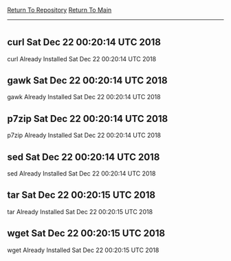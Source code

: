 [Return To Repository](https://github.com/deathbybandaid/piholeparser/)
[Return To Main](https://github.com/deathbybandaid/piholeparser/blob/master/RecentRunLogs/Mainlog.md)
____________________________________
# 
## curl Sat Dec 22 00:20:14 UTC 2018
curl Already Installed Sat Dec 22 00:20:14 UTC 2018
## gawk Sat Dec 22 00:20:14 UTC 2018
gawk Already Installed Sat Dec 22 00:20:14 UTC 2018
## p7zip Sat Dec 22 00:20:14 UTC 2018
p7zip Already Installed Sat Dec 22 00:20:14 UTC 2018
## sed Sat Dec 22 00:20:14 UTC 2018
sed Already Installed Sat Dec 22 00:20:14 UTC 2018
## tar Sat Dec 22 00:20:15 UTC 2018
tar Already Installed Sat Dec 22 00:20:15 UTC 2018
## wget Sat Dec 22 00:20:15 UTC 2018
wget Already Installed Sat Dec 22 00:20:15 UTC 2018
